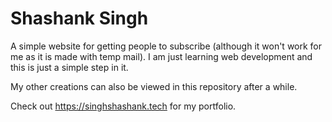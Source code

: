 # Shashank Singh
A simple website for getting people to subscribe (although it won't work for me as it is made with temp mail).
I am just learning web development and this is just a simple step in it.

My other creations can also be viewed in this repository after a while.

Check out https://singhshashank.tech for my portfolio.
